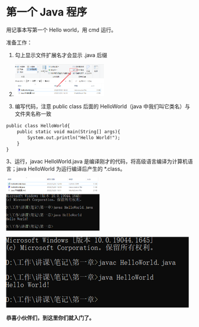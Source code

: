 # 第一个 Java 程序

用记事本写第一个 Hello world，用 cmd 运行。

准备工作：

1. 勾上显示文件扩展名才会显示 .java 后缀
2. <img src="images\image-20220526164501943.png" alt="image-20220526164501943" width="50%" height="50%" />

3. 编写代码，注意 public class 后面的 HelloWorld（java 中我们叫它类名）与文件夹名称一致

```
public class HelloWorld{
	public static void main(String[] args){
		System.out.println("Hello World!");
	}
}
```

3、运行，javac HelloWorld.java 是编译刚才的代码，将高级语言编译为计算机语言；java HelloWorld 为运行编译后产生的 *.class。

<img src="images\image-20220526165421507.png" alt="image-20220526165421507" width="50%" height="50%" />
<img src="images\image-20220526165234492.png" width="50%" height="50%" />

![image-20220526165234492](images\image-20220526165234492.png)



**恭喜小伙伴们，到这里你们就入门了。**
